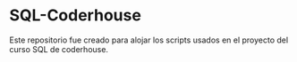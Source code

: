 # SQL-Coderhouse
Este repositorio fue creado para alojar los scripts usados en el proyecto del curso SQL de coderhouse.
